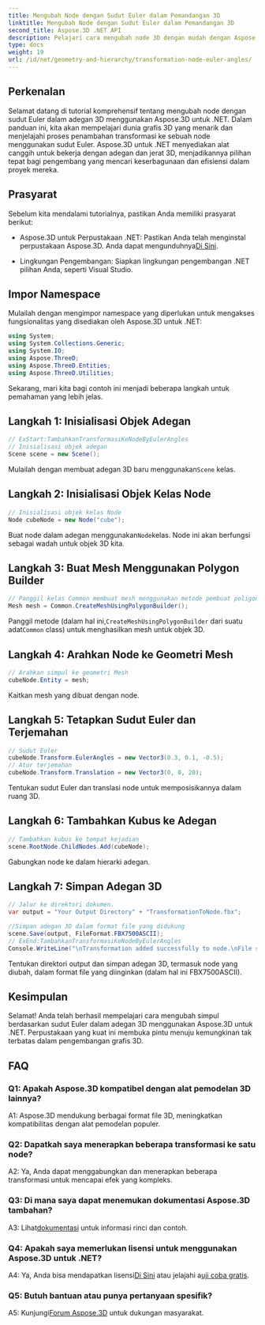 ```yaml
---
title: Mengubah Node dengan Sudut Euler dalam Pemandangan 3D
linktitle: Mengubah Node dengan Sudut Euler dalam Pemandangan 3D
second_title: Aspose.3D .NET API
description: Pelajari cara mengubah node 3D dengan mudah dengan Aspose.3D untuk .NET. Ikuti panduan langkah demi langkah kami untuk hasil menakjubkan dalam proyek Anda.
type: docs
weight: 19
url: /id/net/geometry-and-hierarchy/transformation-node-euler-angles/
---
```

## Perkenalan

Selamat datang di tutorial komprehensif tentang mengubah node dengan sudut Euler dalam adegan 3D menggunakan Aspose.3D untuk .NET. Dalam panduan ini, kita akan mempelajari dunia grafis 3D yang menarik dan menjelajahi proses penambahan transformasi ke sebuah node menggunakan sudut Euler. Aspose.3D untuk .NET menyediakan alat canggih untuk bekerja dengan adegan dan jerat 3D, menjadikannya pilihan tepat bagi pengembang yang mencari keserbagunaan dan efisiensi dalam proyek mereka.

## Prasyarat

Sebelum kita mendalami tutorialnya, pastikan Anda memiliki prasyarat berikut:

-  Aspose.3D untuk Perpustakaan .NET: Pastikan Anda telah menginstal perpustakaan Aspose.3D. Anda dapat mengunduhnya[Di Sini](https://releases.aspose.com/3d/net/).

- Lingkungan Pengembangan: Siapkan lingkungan pengembangan .NET pilihan Anda, seperti Visual Studio.

## Impor Namespace

Mulailah dengan mengimpor namespace yang diperlukan untuk mengakses fungsionalitas yang disediakan oleh Aspose.3D untuk .NET:

```csharp
using System;
using System.Collections.Generic;
using System.IO;
using Aspose.ThreeD;
using Aspose.ThreeD.Entities;
using Aspose.ThreeD.Utilities;
```

Sekarang, mari kita bagi contoh ini menjadi beberapa langkah untuk pemahaman yang lebih jelas.

## Langkah 1: Inisialisasi Objek Adegan

```csharp
// ExStart:TambahkanTransformasiKeNodeByEulerAngles
// Inisialisasi objek adegan
Scene scene = new Scene();
```

 Mulailah dengan membuat adegan 3D baru menggunakan`Scene` kelas.

## Langkah 2: Inisialisasi Objek Kelas Node

```csharp
// Inisialisasi objek kelas Node
Node cubeNode = new Node("cube");
```

 Buat node dalam adegan menggunakan`Node`kelas. Node ini akan berfungsi sebagai wadah untuk objek 3D kita.

## Langkah 3: Buat Mesh Menggunakan Polygon Builder

```csharp
// Panggil kelas Common membuat mesh menggunakan metode pembuat poligon untuk menyetel instance mesh
Mesh mesh = Common.CreateMeshUsingPolygonBuilder(); 
```

 Panggil metode (dalam hal ini,`CreateMeshUsingPolygonBuilder` dari suatu adat`Common` class) untuk menghasilkan mesh untuk objek 3D.

## Langkah 4: Arahkan Node ke Geometri Mesh

```csharp
// Arahkan simpul ke geometri Mesh
cubeNode.Entity = mesh;
```

Kaitkan mesh yang dibuat dengan node.

## Langkah 5: Tetapkan Sudut Euler dan Terjemahan

```csharp
// Sudut Euler
cubeNode.Transform.EulerAngles = new Vector3(0.3, 0.1, -0.5);            
// Atur terjemahan
cubeNode.Transform.Translation = new Vector3(0, 0, 20);
```

Tentukan sudut Euler dan translasi node untuk memposisikannya dalam ruang 3D.

## Langkah 6: Tambahkan Kubus ke Adegan

```csharp
// Tambahkan kubus ke tempat kejadian
scene.RootNode.ChildNodes.Add(cubeNode);
```

Gabungkan node ke dalam hierarki adegan.

## Langkah 7: Simpan Adegan 3D

```csharp
// Jalur ke direktori dokumen.
var output = "Your Output Directory" + "TransformationToNode.fbx";

//Simpan adegan 3D dalam format file yang didukung
scene.Save(output, FileFormat.FBX7500ASCII);
// ExEnd:TambahkanTransformasiKeNodeByEulerAngles
Console.WriteLine("\nTransformation added successfully to node.\nFile saved at " + output);
```

Tentukan direktori output dan simpan adegan 3D, termasuk node yang diubah, dalam format file yang diinginkan (dalam hal ini FBX7500ASCII).

## Kesimpulan

Selamat! Anda telah berhasil mempelajari cara mengubah simpul berdasarkan sudut Euler dalam adegan 3D menggunakan Aspose.3D untuk .NET. Perpustakaan yang kuat ini membuka pintu menuju kemungkinan tak terbatas dalam pengembangan grafis 3D.

## FAQ

### Q1: Apakah Aspose.3D kompatibel dengan alat pemodelan 3D lainnya?

A1: Aspose.3D mendukung berbagai format file 3D, meningkatkan kompatibilitas dengan alat pemodelan populer.

### Q2: Dapatkah saya menerapkan beberapa transformasi ke satu node?

A2: Ya, Anda dapat menggabungkan dan menerapkan beberapa transformasi untuk mencapai efek yang kompleks.

### Q3: Di mana saya dapat menemukan dokumentasi Aspose.3D tambahan?

 A3: Lihat[dokumentasi](https://reference.aspose.com/3d/net/) untuk informasi rinci dan contoh.

### Q4: Apakah saya memerlukan lisensi untuk menggunakan Aspose.3D untuk .NET?

 A4: Ya, Anda bisa mendapatkan lisensi[Di Sini](https://purchase.aspose.com/buy) atau jelajahi a[uji coba gratis](https://releases.aspose.com/).

### Q5: Butuh bantuan atau punya pertanyaan spesifik?

A5: Kunjungi[Forum Aspose.3D](https://forum.aspose.com/c/3d/18) untuk dukungan masyarakat.